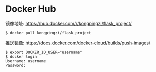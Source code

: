 # Docker Hub

镜像地址:
https://hub.docker.com/r/kongpingzi/flask_project/

```
$ docker pull kongpingzi/flask_project
```

推送镜像:
https://docs.docker.com/docker-cloud/builds/push-images/

```
$ export DOCKER_ID_USER="username"
$ docker login
Username: username
Password:
```
